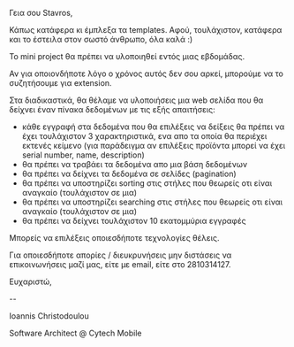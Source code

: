 Γεια σου Stavros,

Κάπως κατάφερα κι έμπλεξα τα templates. Αφού, τουλάχιστον, κατάφερα και το έστειλα στον σωστό άνθρωπο, όλα καλά :)

Το mini project θα πρέπει να υλοποιηθεί εντός μιας εβδομάδας. 

Αν για οποιονδήποτε λόγο ο χρόνος αυτός δεν σου αρκεί, μπορούμε να το συζητήσουμε για extension.

Στα διαδικαστικά, θα θέλαμε να υλοποιήσεις μια web σελίδα που θα δείχνει έναν πίνακα δεδομένων με τις εξής απαιτήσεις:

* κάθε εγγραφή στα δεδομένα που θα επιλέξεις να δείξεις θα πρέπει να έχει τουλάχιστον 3 χαρακτηριστικά, ενα απο τα οποία θα περιέχει εκτενές κείμενο (για παράδειγμα αν επιλέξεις προϊόντα μπορεί να έχει serial number, name, description)
* θα πρέπει να τραβάει τα δεδομένα απο μια βάση δεδομένων
* θα πρέπει να δείχνει τα δεδομένα σε σελίδες (pagination)
* θα πρέπει να υποστηρίζει sorting στις στήλες που θεωρείς οτι είναι αναγκαίο (τουλάχιστον σε μια)
* θα πρέπει να υποστηρίζει searching στις στήλες που θεωρείς οτι είναι αναγκαίο (τουλάχιστον σε μια)
* θα πρέπει να δείχνει τουλάχιστον 10 εκατομμύρια εγγραφές


Μπορείς να επιλέξεις οποιεσδήποτε τεχνολογίες θέλεις.


Για οποιεσδήποτε απορίες / διευκρυνήσεις μην διστάσεις να επικοινωνήσεις μαζί μας, είτε με email, είτε στο 2810314127.


Ευχαριστώ,

--

Ioannis Christodoulou

Software Architect @ Cytech Mobile